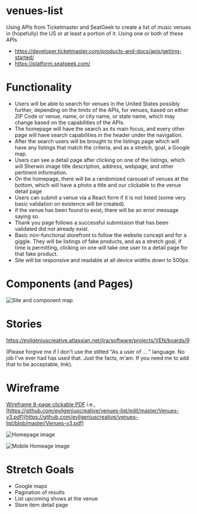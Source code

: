 # venues-list
Using APIs from Ticketmaster and SeatGeek to create a list of music venues in (hopefully) the US or at least a portion of it. 
Using one or both of these APIs

- https://developer.ticketmaster.com/products-and-docs/apis/getting-started/
- https://platform.seatgeek.com/

# Functionality

- Users will be able to search for venues in the United States possibly further, depending on the limits of the APIs, for venues, based on either ZIP Code or venue, name, or city name, or state name, which may change based on the capabilities of the APIs.
- The homepage will have the search as its main focus, and every other page will have search capabilities in the header under the navigation.
- After the search users will be brought to the listings page which will have any listings that match the criteria, and as a stretch, goal, a Google map. 
- Users can see a detail page after clicking on one of the listings, which will Sherwin image title description, address, webpage, and other pertinent information.
- On the homepage, there will be a randomized carousel of venues at the bottom, which will have a photo a title and our clickable to the venue detail page
- Users can submit a venue via a React form if it is not listed (some very basic validation on existence will be created).
- if the venue has been found to exist, there will be an error message saying so.
- Thank you page follows a successful submission that has been validated did not already exist.
- Basic non-functional storefront to follow the website concept and for a giggle. They will be listings of fake products, and as a stretch goal, if time is permitting, clicking on one will take one user to a detail page for that fake product.
- Site will be responsive and readable at all device widths down to 500px.


# Components (and Pages)

![Site and component map](https://github.com/evilgeniuscreative/venues-list/blob/master/Site-component-map.png "Site and component map")

# Stories
https://evilgeniuscreative.atlassian.net/jira/software/projects/VEN/boards/9

(Please forgive me if I don't use the stilted "As a user of ... " language. No job I've ever had has used that. Just the facts, m'am. If you need me to add that to be acceptable, lmk).

# Wireframe

[Wireframe 8-page clickable PDF](https://github.com/evilgeniuscreative/venues-list/blob/master/Venues-v3.pdf) i.e., [https://github.com/evilgeniuscreative/venues-list/edit/master/Venues-v3.pdf](https://github.com/evilgeniuscreative/venues-list/blob/master/Venues-v3.pdf)

![Homepage image](https://github.com/evilgeniuscreative/venues-list/blob/master/Homepage.png "Homepage image")

![Mobile Homeage image](https://github.com/evilgeniuscreative/venues-list/blob/master/Mobile%20Homepage.png "Mobile Homepage image")

# Stretch Goals
- Google maps
- Pagination of results
- List upcoming shows at the venue
- Store item detail page
